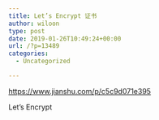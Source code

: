 ```yaml
---
title: Let’s Encrypt 证书
author: wiloon
type: post
date: 2019-01-26T10:49:24+00:00
url: /?p=13489
categories:
  - Uncategorized

---
```

https://www.jianshu.com/p/c5c9d071e395
  
Let&#8217;s Encrypt